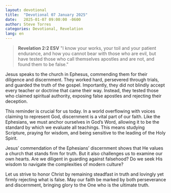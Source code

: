 ```yaml
---
layout: devotional
title:  "Devotional 07 January 2025"
date:   2025-01-07 09:00:00 -0600
author: Steve Torres
categories: Devotional, Revelation
lang: en
---
```


>**Revelation 2:2 ESV**
>"I know your works, your toil and your patient endurance, and how you cannot bear with those who are evil, but have tested those who call themselves apostles and are not, and found them to be false."

Jesus speaks to the church in Ephesus, commending them for their diligence and discernment. They worked hard, persevered through trials, and guarded the truth of the gospel. Importantly, they did not blindly accept every teacher or doctrine that came their way. Instead, they tested those who claimed spiritual authority, exposing false apostles and rejecting their deception.

This reminder is crucial for us today. In a world overflowing with voices claiming to represent God, discernment is a vital part of our faith. Like the Ephesians, we must anchor ourselves in God’s Word, allowing it to be the standard by which we evaluate all teachings. This means studying Scripture, praying for wisdom, and being sensitive to the leading of the Holy Spirit.

Jesus’ commendation of the Ephesians’ discernment shows that He values a church that stands firm for truth. But it also challenges us to examine our own hearts. Are we diligent in guarding against falsehood? Do we seek His wisdom to navigate the complexities of modern culture?

Let us strive to honor Christ by remaining steadfast in truth and lovingly yet firmly rejecting what is false. May our faith be marked by both perseverance and discernment, bringing glory to the One who is the ultimate truth.


